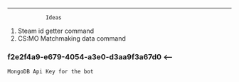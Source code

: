 __________________________________________
                Ideas

1. Steam id getter command
2. CS:MO Matchmaking data command

### f2e2f4a9-e679-4054-a3e0-d3aa9f3a67d0 <--
    MongoDB Api Key for the bot